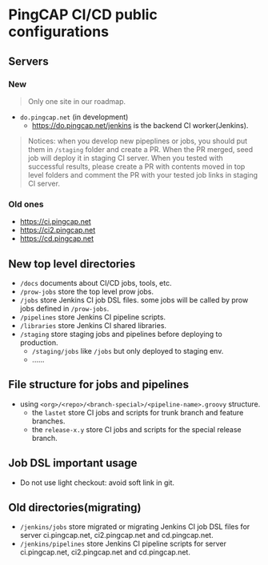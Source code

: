 # PingCAP CI/CD public configurations


## Servers

### New

> Only one site in our roadmap.

- `do.pingcap.net` (in development)
  - https://do.pingcap.net/jenkins is the backend CI worker(Jenkins).

> Notices: when you develop new pipeplines or jobs, 
> you should put them in `/staging` folder and create a PR. When the PR merged, seed job will deploy it in staging CI server.
> When you tested with successful results, please create a PR with contents moved in top level folders and comment the PR with
> your tested job links in staging CI server.

### Old ones

- https://ci.pingcap.net
- https://ci2.pingcap.net
- https://cd.pingcap.net

## New top level directories

- `/docs` documents about CI/CD jobs, tools, etc.
- `/prow-jobs` store the top level prow jobs.
- `/jobs` store Jenkins CI job DSL files. some jobs will be called by prow jobs defined in `/prow-jobs`.
- `/pipelines` store Jenkins CI pipeline scripts.
- `/libraries` store Jenkins CI shared libraries.
- `/staging` store staging jobs and pipelines before deploying to production.
  - `/staging/jobs` like `/jobs` but only deployed to staging env.
  - ......

## File structure for jobs and pipelines

- using `<org>/<repo>/<branch-special>/<pipeline-name>.groovy` structure.
  - the `lastet` store CI jobs and scripts for trunk branch and feature branches.
  - the `release-x.y` store CI jobs and scripts for the special release branch.

## Job DSL important usage

- Do not use light checkout: avoid soft link in git.

## Old directories(migrating)

- `/jenkins/jobs` store migrated or migrating Jenkins CI job DSL files for server ci.pingcap.net, ci2.pingcap.net and cd.pingcap.net.
- `/jenkins/pipelines` store Jenkins CI pipeline scripts for server ci.pingcap.net, ci2.pingcap.net and cd.pingcap.net.
